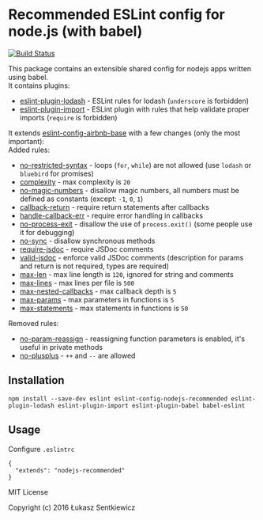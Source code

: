 # Recommended ESLint config for node.js (with babel)
[![Build Status](https://travis-ci.org/lsentkiewicz/eslint-config-nodejs-recommended.svg?branch=master)](https://travis-ci.org/lsentkiewicz/eslint-config-nodejs-recommended)

This package contains an extensible shared config for nodejs apps written using babel.  
It contains plugins:
- [eslint-plugin-lodash](https://github.com/wix/eslint-plugin-lodash) - ESLint rules for lodash (`underscore` is forbidden)
- [eslint-plugin-import](https://github.com/benmosher/eslint-plugin-import) - ESLint plugin with rules that help validate proper imports (`require` is forbidden)

It extends [eslint-config-airbnb-base](https://www.npmjs.com/package/eslint-config-airbnb-base) with a few changes (only the most important):  
Added rules:
- [no-restricted-syntax](http://eslint.org/docs/rules/no-restricted-syntax) - loops (`for`, `while`) are not allowed (use `lodash` or `bluebird` for promises)
- [complexity](http://eslint.org/docs/rules/complexity) - max complexity is `20`
- [no-magic-numbers](http://eslint.org/docs/rules/no-magic-numbers) - disallow magic numbers, all numbers must be defined as constants (except: `-1`, `0`, `1`)
- [callback-return](http://eslint.org/docs/rules/callback-return) - require return statements after callbacks
- [handle-callback-err](http://eslint.org/docs/rules/handle-callback-err) - require error handling in callbacks
- [no-process-exit](http://eslint.org/docs/rules/no-process-exit) - disallow the use of `process.exit()` (some people use it for debugging)
- [no-sync](http://eslint.org/docs/rules/no-sync) - disallow synchronous methods
- [require-jsdoc](http://eslint.org/docs/rules/require-jsdoc) - require JSDoc comments
- [valid-jsdoc](http://eslint.org/docs/rules/valid-jsdoc) - enforce valid JSDoc comments (description for params and return is not required, types are required)
- [max-len](http://eslint.org/docs/rules/max-len) - max line length is `120`, ignored for string and comments
- [max-lines](http://eslint.org/docs/rules/max-lines) - max lines per file is `500`
- [max-nested-callbacks](http://eslint.org/docs/rules/max-nested-callbacks) - max callback depth is `5` 
- [max-params](http://eslint.org/docs/rules/max-params) - max parameters in functions is `5`
- [max-statements](http://eslint.org/docs/rules/max-statements) - max statements in functions is `50`

Removed rules:
- [no-param-reassign](http://eslint.org/docs/rules/no-param-reassign) - reassigning function parameters is enabled, it's useful in private methods
- [no-plusplus](http://eslint.org/docs/rules/no-plusplus) - `++` and `--` are allowed

## Installation

`npm install --save-dev eslint eslint-config-nodejs-recommended eslint-plugin-lodash eslint-plugin-import eslint-plugin-babel babel-eslint`

## Usage

Configure `.eslintrc`

```
{
  "extends": "nodejs-recommended"
}
```


MIT License

Copyright (c) 2016 Łukasz Sentkiewicz
